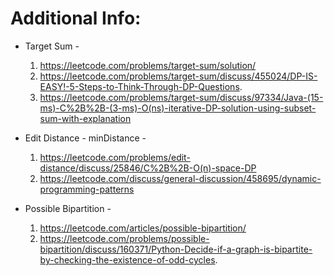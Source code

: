 # Additional Info:

* Target Sum - 
    1. https://leetcode.com/problems/target-sum/solution/
    2. https://leetcode.com/problems/target-sum/discuss/455024/DP-IS-EASY!-5-Steps-to-Think-Through-DP-Questions.
    3. https://leetcode.com/problems/target-sum/discuss/97334/Java-(15-ms)-C%2B%2B-(3-ms)-O(ns)-iterative-DP-solution-using-subset-sum-with-explanation

* Edit Distance - minDistance - 
    1. https://leetcode.com/problems/edit-distance/discuss/25846/C%2B%2B-O(n)-space-DP
    2. https://leetcode.com/discuss/general-discussion/458695/dynamic-programming-patterns
 
* Possible Bipartition - 
    1. https://leetcode.com/articles/possible-bipartition/
    2. https://leetcode.com/problems/possible-bipartition/discuss/160371/Python-Decide-if-a-graph-is-bipartite-by-checking-the-existence-of-odd-cycles.
